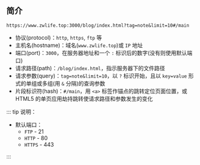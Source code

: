 ## 简介

```
https://www.zwlife.top:3000/blog/index.html?tag=note&limit=10#/main
```

+ 协议(protocol)：`http`, `https`, `ftp` 等
+ 主机名(hostname)：域名(`www.zwlife.top`)或 `IP` 地址
+ 端口(port)：`3000`，在服务器地址和一个 `:` 标识后的数字(没有则使用默认端口)
+ 请求路径(path)：`/blog/index.html`，指示服务器下的文件路径
+ 请求参数(query)：`tag=note&limit=10`，以 `?` 标识开始，且以 `key=value` 形式的单组或多组(用 `&` 分隔)的查询参数
+ 片段标识符(hash)：`#/main`，用 `<a>` 标签作锚点的跳转定位页面位置，或 HTML5 的单页应用劫持跳转使请求路径和参数发生的变化

::: tip 说明：
+ 默认端口：
  + `FTP` - 21
  + `HTTP` - 80
  + `HTTPS` - 443

:::